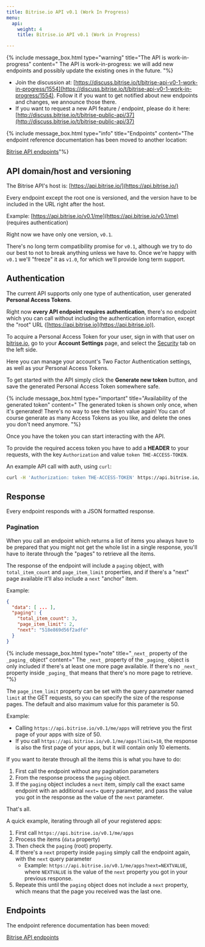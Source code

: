 ```yaml
---
title: Bitrise.io API v0.1 (Work In Progress)
menu:
  api:
    weight: 4
    title: Bitrise.io API v0.1 (Work in Progress)

---
```

{% include message_box.html type="warning" title="The API is work-in-progress" content=" The API is work-in-progress: we will add new endpoints and possibly update the existing ones in the future. "%}

* Join the discussion at: [https://discuss.bitrise.io/t/bitrise-api-v0-1-work-in-progress/1554](https://discuss.bitrise.io/t/bitrise-api-v0-1-work-in-progress/1554).
  Follow it if you want to get notified about new endpoints and changes,
  we announce those there.
* If you want to request a new API feature / endpoint,
  please do it here: [http://discuss.bitrise.io/t/bitrise-public-api/37](http://discuss.bitrise.io/t/bitrise-public-api/37)

{% include message_box.html type="info" title="Endpoints" content="The endpoint reference documentation has been moved to another location:

[Bitrise API endpoints](https://api-docs.bitrise.io)"%} 

## API domain/host and versioning

The Bitrise API's host is: [https://api.bitrise.io/](https://api.bitrise.io/)

Every endpoint except the root one is versioned, and the version have to be included in the URL right after the host.

Example: [https://api.bitrise.io/v0.1/me](https://api.bitrise.io/v0.1/me) (requires authentication)

Right now we have only one version, `v0.1`.

There's no long term compatibility promise for `v0.1`, although we try to do our best to not to break anything unless we have to. Once we're happy with `v0.1` we'll "freeze" it as `v1.0`, for which we'll provide long term support.

## Authentication

The current API supports only one type of authentication, user generated **Personal Access Tokens**.

Right now **every API endpoint requires authentication**, there's no endpoint which you can call without including the authentication information, except the "root" URL ([https://api.bitrise.io](https://api.bitrise.io)).

To acquire a Personal Access Token for your user, sign in with that user on [bitrise.io](https://www.bitrise.io), go to your **Account Settings** page, and select the [Security](https://www.bitrise.io/me/profile#/security) tab on the left side.

Here you can manage your account's Two Factor Authentication settings, as well as your Personal Access Tokens.

To get started with the API simply click the **Generate new token** button, and save the generated Personal Access Token somewhere safe.

{% include message_box.html type="important" title="Availability of the generated token" content=" The generated token is shown only once, when it's generated! There's no way to see the token value again! You can of course generate as many Access Tokens as you like, and delete the ones you don't need anymore. "%}

Once you have the token you can start interacting with the API.

To provide the required access token you have to add a **HEADER** to your requests, with the key `Authorization` and value `token THE-ACCESS-TOKEN`.

An example API call with auth, using `curl`:

``` bash
curl -H 'Authorization: token THE-ACCESS-TOKEN' https://api.bitrise.io/v0.1/me
```

## Response

Every endpoint responds with a JSON formatted response.

### Pagination

When you call an endpoint which returns a list of items you always have to be prepared that you might not get the whole list in a single response, you'll have to iterate through the "pages" to retrieve all the items.

The response of the endpoint will include a `paging` object, with `total_item_count` and `page_item_limit` properties, and if there's a "next" page available it'll also include a `next` "anchor" item.

Example:

``` json
{
  "data": [ ... ],
  "paging": {
    "total_item_count": 3,
    "page_item_limit": 2,
    "next": "518e869d56f2adfd"
  }
}
```

{% include message_box.html type="note" title="`_next_` property of the `_paging_` object" content=" The `_next_` property of the `_paging_` object is only included if there's at least one more page available. If there's no `_next_` property inside `_paging_` that means that there's no more page to retrieve.
"%}

The `page_item_limit` property can be set with the query parameter named `limit` at the GET requests, so you can specify the size of the response pages. The default and also maximum value for this parameter is 50.

Example:

* Calling `https://api.bitrise.io/v0.1/me/apps` will retrieve you the first page of your apps with size of 50.
* If you call `https://api.bitrise.io/v0.1/me/apps?limit=10`, the response is also the first page of your apps, but it will contain only 10 elements.

If you want to iterate through all the items this is what you have to do:

1. First call the endpoint without any pagination parameters
2. From the response process the `paging` object.
3. If the `paging` object includes a `next` item, simply call the exact same endpoint with an additional `next=` query parameter, and pass the value you got in the response as the value of the `next` parameter.

That's all.

A quick example, iterating through all of your registered apps:

1. First call `https://api.bitrise.io/v0.1/me/apps`
2. Process the items (`data` property)
3. Then check the `paging` (root) property.
4. If there's a `next` property inside `paging` simply call the endpoint again, with the `next` query parameter
   * Example: `https://api.bitrise.io/v0.1/me/apps?next=NEXTVALUE`, where `NEXTVALUE` is the value of the `next` property you got in your previous response.
5. Repeate this until the `paging` object does not include a `next` property, which means that the page you received was the last one.

## Endpoints

The endpoint reference documentation has been moved:

[Bitrise API endpoints](https://api-docs.bitrise.io/)